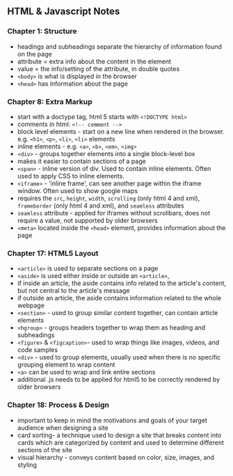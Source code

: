 ## HTML & Javascript Notes

### Chapter 1: Structure

- headings and subheadings separate the hierarchy of information found on the page
- attribute = extra info about the content in the element
- value = the info/setting of the attribute, in double quotes
- `<body>` is what is displayed in the browser
- `<head>` has information about the page

### Chapter 8: Extra Markup

- start with a doctype tag, html 5 starts with `<!DOCTYPE html>`
- comments in html: `<!-- comment -->`
- block level elements - start on a new line when rendered in the browser. e.g. `<h1>`, `<p>`, `<li>`, `<li>` elements
- inline elements - e.g. `<a>`, `<b>`, `<em>`, `<img>`
- `<div>` - groups together elements into a single block-level box
- makes it easier to contain sections of a page
- `<span>` - inline version of div. Used to contain inline elements. Often used to apply CSS to inline elements.
- `<iframe>` - 'inline frame', can see another page within the iframe window. Often used to show google maps
- requires the `src`, `height`, `width`, `scrolling` (only html 4 and xml), `frameborder` (only html 4 and xml), and `seamless` attributes
- `seamless` attribute - applied for iframes without scrollbars, does not require a value, not supported by older browsers
- `<meta>` located inside the `<head>` element, provides information about the page

### Chapter 17: HTML5 Layout

- `<article>` is used to separate sections on a page
- `<aside>` is used either inside or outside an `<article>`, 
- if inside an article, the aside contains info related to the article's content, but not central to the article's message
- if outside an article, the aside contains information related to the whole webpage
- `<section>` - used to group similar content together, can contain article elements
- `<hgroup>` - groups headers together to wrap them as heading and subheadings
- `<figure>` & `<figcaption>`- used to wrap things like images, videos, and code samples
- `<div>` - used to group elements, usually used when there is no specific grouping element to wrap content
- `<a>` can be used to wrap and link entire sections
- additional .js needs to be applied for html5 to be correctly rendered by older browsers

### Chapter 18: Process & Design

- important to keep in mind the motivations and goals of your target audience when designing a site
- card sorting- a technique used to design a site that breaks content into cards which are categorized by content and used to determine different sections of the site
- visual hierarchy - conveys content based on color, size, images, and styling